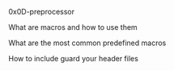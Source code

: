 0x0D-preprocessor

What are macros and how to use them

What are the most common predefined macros

How to include guard your header files
